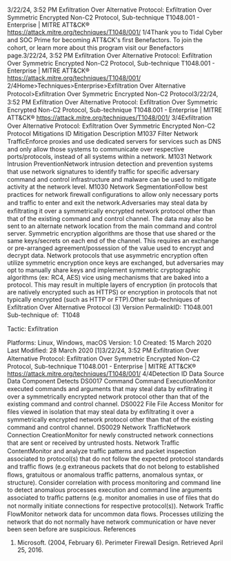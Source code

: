 3/22/24, 3:52 PM Exﬁltration Over Alternative Protocol: Exﬁltration Over Symmetric Encrypted Non-C2 Protocol, Sub-technique T1048.001 - Enterprise | MITRE ATT&CK®
https://attack.mitre.org/techniques/T1048/001/ 1/4Thank you to Tidal Cyber and SOC Prime for becoming ATT&CK's ﬁrst Benefactors. To join the cohort, or learn more about this program visit our
Benefactors page.3/22/24, 3:52 PM Exﬁltration Over Alternative Protocol: Exﬁltration Over Symmetric Encrypted Non-C2 Protocol, Sub-technique T1048.001 - Enterprise | MITRE ATT&CK®
https://attack.mitre.org/techniques/T1048/001/ 2/4Home>Techniques>Enterprise>Exﬁltration Over Alternative Protocol>Exﬁltration Over Symmetric Encrypted Non-C2 Protocol3/22/24, 3:52 PM Exﬁltration Over Alternative Protocol: Exﬁltration Over Symmetric Encrypted Non-C2 Protocol, Sub-technique T1048.001 - Enterprise | MITRE ATT&CK®
https://attack.mitre.org/techniques/T1048/001/ 3/4Exﬁltration Over Alternative Protocol: Exﬁltration Over
Symmetric Encrypted Non-C2 Protocol
Mitigations
ID Mitigation Description
M1037 Filter Network
TraﬃcEnforce proxies and use dedicated servers for services such as DNS and only allow those systems to
communicate over respective ports/protocols, instead of all systems within a network.
M1031 Network Intrusion
PreventionNetwork intrusion detection and prevention systems that use network signatures to identify traﬃc for
speciﬁc adversary command and control infrastructure and malware can be used to mitigate activity
at the network level.
M1030 Network
SegmentationFollow best practices for network ﬁrewall conﬁgurations to allow only necessary ports and traﬃc to
enter and exit the network.Adversaries may steal data by exﬁltrating it over a symmetrically encrypted network protocol other than that of the existing command and
control channel. The data may also be sent to an alternate network location from the main command and control server.
Symmetric encryption algorithms are those that use shared or the same keys/secrets on each end of the channel. This requires an exchange
or pre-arranged agreement/possession of the value used to encrypt and decrypt data.
Network protocols that use asymmetric encryption often utilize symmetric encryption once keys are exchanged, but adversaries may opt to
manually share keys and implement symmetric cryptographic algorithms (ex: RC4, AES) vice using mechanisms that are baked into a
protocol. This may result in multiple layers of encryption (in protocols that are natively encrypted such as HTTPS) or encryption in protocols
that not typically encrypted (such as HTTP or FTP).Other sub-techniques of Exﬁltration Over Alternative Protocol (3)
Version PermalinkID: T1048.001
Sub-technique of:  T1048

Tactic: Exﬁltration

Platforms: Linux, Windows, macOS
Version: 1.0
Created: 15 March 2020
Last Modiﬁed: 28 March 2020
[1]3/22/24, 3:52 PM Exﬁltration Over Alternative Protocol: Exﬁltration Over Symmetric Encrypted Non-C2 Protocol, Sub-technique T1048.001 - Enterprise | MITRE ATT&CK®
https://attack.mitre.org/techniques/T1048/001/ 4/4Detection
ID Data Source Data Component Detects
DS0017 Command Command
ExecutionMonitor executed commands and arguments that may steal data by exﬁltrating it over a
symmetrically encrypted network protocol other than that of the existing command and
control channel.
DS0022 File File Access Monitor for ﬁles viewed in isolation that may steal data by exﬁltrating it over a
symmetrically encrypted network protocol other than that of the existing command and
control channel.
DS0029 Network TraﬃcNetwork
Connection
CreationMonitor for newly constructed network connections that are sent or received by
untrusted hosts.
Network Traﬃc
ContentMonitor and analyze traﬃc patterns and packet inspection associated to protocol(s) that
do not follow the expected protocol standards and traﬃc ﬂows (e.g extraneous packets
that do not belong to established ﬂows, gratuitous or anomalous traﬃc patterns,
anomalous syntax, or structure). Consider correlation with process monitoring and
command line to detect anomalous processes execution and command line arguments
associated to traﬃc patterns (e.g. monitor anomalies in use of ﬁles that do not normally
initiate connections for respective protocol(s)).
Network Traﬃc
FlowMonitor network data for uncommon data ﬂows. Processes utilizing the network that do
not normally have network communication or have never been seen before are
suspicious.
References
1. Microsoft. (2004, February 6). Perimeter Firewall Design.
Retrieved April 25, 2016.